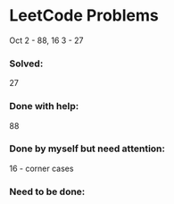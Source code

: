 # LeetCode Problems
Oct
2 - 88, 16
3 - 27 

### Solved:
27

### Done with help:
88

### Done by myself but need attention:
16 - corner cases

### Need to be done:
